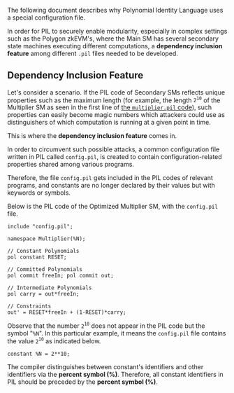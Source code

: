 The following document describes why Polynomial Identity Language uses a special configuration file.

In order for PIL to securely enable modularity, especially in complex settings such as the Polygon zkEVM's, where the Main SM has several secondary state machines executing different computations, a **dependency inclusion feature** among different `.pil` files needed to be developed.

## Dependency Inclusion Feature

Let's consider a scenario. If the PIL code of Secondary SMs reflects unique properties such as the maximum length (for example, the length $\mathtt{2^{10}}$ of the Multiplier SM as seen in the first line of [the `multiplier.pil` code](/zkevm/PIL/pil-compile.md)), such properties can easily become magic numbers which attackers could use as distinguishers of which computation is running at a given point in time.

This is where the **dependency inclusion feature** comes in.

In order to circumvent such possible attacks, a common configuration file written in PIL called `config.pil`, is created to contain configuration-related properties shared among various programs.

Therefore, the file `config.pil` gets included in the PIL codes of relevant programs, and constants are no longer declared by their values but with keywords or symbols.

Below is the PIL code of the Optimized Multiplier SM, with the `config.pil` file.

```
include "config.pil"; 

namespace Multiplier(%N);

// Constant Polynomials
pol constant RESET;

// Committed Polynomials
pol commit freeIn; pol commit out;

// Intermediate Polynomials
pol carry = out*freeIn; 

// Constraints
out' = RESET*freeIn + (1-RESET)*carry;
```

Observe that the number $\mathtt{2^{10}}$ does not appear in the PIL code but the symbol "$\texttt{\%N}$". In this particular example, it means the `config.pil` file contains the value $\mathtt{2^{10}}$ as indicated below.

```
constant %N = 2**10;
```

The compiler distinguishes between constant's identifiers and other identifiers via the **percent symbol (%)**. Therefore, all constant identifiers in PIL should be preceded by the **percent symbol (%)**.

